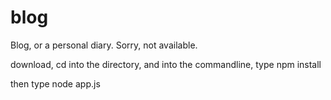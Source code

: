 # blog
Blog, or a personal diary. Sorry, not available.

download, cd into the directory, and into the commandline, type npm install

then type node app.js
